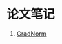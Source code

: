 # 论文笔记

1. [GradNorm](./Chen%20%E7%AD%89%20-%202018%20-%20GradNorm%20Gradient%20Normalization%20for%20Adaptive%20Loss.pdf)

